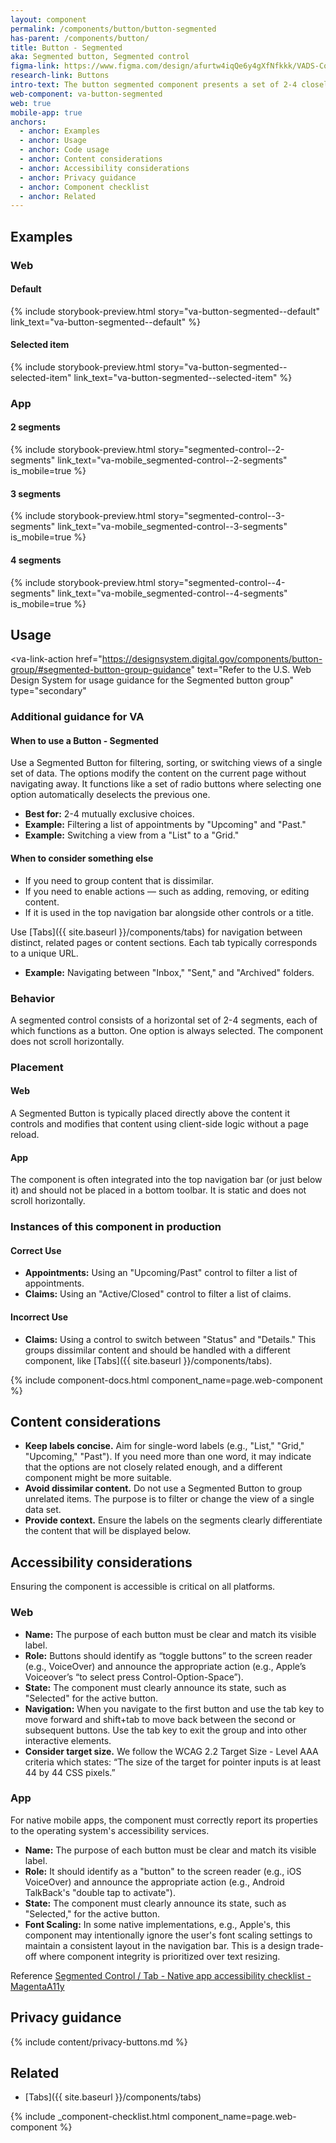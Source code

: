 ```yaml
---
layout: component
permalink: /components/button/button-segmented
has-parent: /components/button/
title: Button - Segmented
aka: Segmented button, Segmented control
figma-link: https://www.figma.com/design/afurtw4iqQe6y4gXfNfkkk/VADS-Component-Library?m=auto&node-id=28629-138&t=3efQOtruhM1IdGDg-1
research-link: Buttons
intro-text: The button segmented component presents a set of 2-4 closely related options or filters in a compact, horizontal container. It allows users to switch between different views or sort/filter a single set of content. One option is always active.
web-component: va-button-segmented
web: true
mobile-app: true
anchors:
  - anchor: Examples
  - anchor: Usage
  - anchor: Code usage
  - anchor: Content considerations
  - anchor: Accessibility considerations
  - anchor: Privacy guidance
  - anchor: Component checklist
  - anchor: Related
---
```


## Examples

### Web

#### Default

{% include storybook-preview.html story="va-button-segmented--default" link_text="va-button-segmented--default" %}

#### Selected item

{% include storybook-preview.html story="va-button-segmented--selected-item" link_text="va-button-segmented--selected-item" %}

### App

#### 2 segments

{% include storybook-preview.html story="segmented-control--2-segments" link_text="va-mobile_segmented-control--2-segments" is_mobile=true %}

#### 3 segments

{% include storybook-preview.html story="segmented-control--3-segments" link_text="va-mobile_segmented-control--3-segments" is_mobile=true %}

#### 4 segments

{% include storybook-preview.html story="segmented-control--4-segments" link_text="va-mobile_segmented-control--4-segments" is_mobile=true %}

## Usage

<va-link-action
href="https://designsystem.digital.gov/components/button-group/#segmented-button-group-guidance"
text="Refer to the U.S. Web Design System for usage guidance for the Segmented button group"
type="secondary"
> </va-link-action>

### Additional guidance for VA

#### When to use a Button - Segmented

Use a Segmented Button for filtering, sorting, or switching views of a single set of data. The options modify the content on the current page without navigating away. It functions like a set of radio buttons where selecting one option automatically deselects the previous one.

* **Best for:** 2-4 mutually exclusive choices.
* **Example:** Filtering a list of appointments by "Upcoming" and "Past."
* **Example:** Switching a view from a "List" to a "Grid."

#### When to consider something else

* If you need to group content that is dissimilar.
* If you need to enable actions — such as adding, removing, or editing content.
* If it is used in the top navigation bar alongside other controls or a title.

Use [Tabs]({{ site.baseurl }}/components/tabs) for navigation between distinct, related pages or content sections. Each tab typically corresponds to a unique URL.
* **Example:** Navigating between "Inbox," "Sent," and "Archived" folders.

### Behavior

A segmented control consists of a horizontal set of 2-4 segments, each of which functions as a button. One option is always selected. The component does not scroll horizontally.

### Placement

#### Web

A Segmented Button is typically placed directly above the content it controls and modifies that content using client-side logic without a page reload.

#### App

The component is often integrated into the top navigation bar (or just below it) and should not be placed in a bottom toolbar. It is static and does not scroll horizontally.

### Instances of this component in production

#### Correct Use

* **Appointments:** Using an "Upcoming/Past" control to filter a list of appointments.
* **Claims:** Using an "Active/Closed" control to filter a list of claims.

#### Incorrect Use

* **Claims:** Using a control to switch between "Status" and "Details." This groups dissimilar content and should be handled with a different component, like [Tabs]({{ site.baseurl }}/components/tabs).

{% include component-docs.html component_name=page.web-component %}

## Content considerations

* **Keep labels concise.** Aim for single-word labels (e.g., "List," "Grid," "Upcoming," "Past"). If you need more than one word, it may indicate that the options are not closely related enough, and a different component might be more suitable.
* **Avoid dissimilar content.** Do not use a Segmented Button to group unrelated items. The purpose is to filter or change the view of a single data set.
* **Provide context.** Ensure the labels on the segments clearly differentiate the content that will be displayed below.

## Accessibility considerations

Ensuring the component is accessible is critical on all platforms.

### Web

* **Name:** The purpose of each button must be clear and match its visible label.
* **Role:** Buttons should identify as “toggle buttons” to the screen reader (e.g., VoiceOver) and announce the appropriate action (e.g., Apple’s Voiceover’s “to select press Control-Option-Space”).
* **State:** The component must clearly announce its state, such as "Selected" for the active button.
* **Navigation:** When you navigate to the first button and use the tab key to move forward and shift+tab to move back between the second or subsequent buttons. Use the tab key to exit the group and into other interactive elements.
* **Consider target size.** We follow the WCAG 2.2 Target Size - Level AAA criteria which states: “The size of the target for pointer inputs is at least 44 by 44 CSS pixels.”

### App

For native mobile apps, the component must correctly report its properties to the operating system's accessibility services.

* **Name:** The purpose of each button must be clear and match its visible label.
* **Role:** It should identify as a "button" to the screen reader (e.g., iOS VoiceOver) and announce the appropriate action (e.g., Android TalkBack's "double tap to activate").
* **State:** The component must clearly announce its state, such as "Selected," for the active button.
* **Font Scaling:** In some native implementations, e.g., Apple's, this component may intentionally ignore the user's font scaling settings to maintain a consistent layout in the navigation bar. This is a design trade-off where component integrity is prioritized over text resizing.

Reference [Segmented Control / Tab - Native app accessibility checklist - MagentaA11y](https://www.magentaa11y.com/checklist-native/segmented-control/)

## Privacy guidance

{% include content/privacy-buttons.md %}

## Related

* [Tabs]({{ site.baseurl }}/components/tabs)

{% include _component-checklist.html component_name=page.web-component %}
